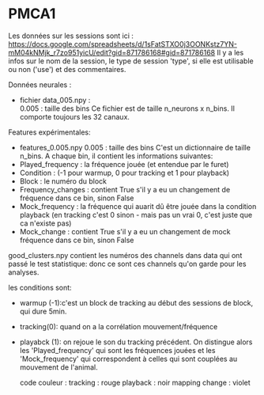 # PMCA1
Les données sur les sessions sont ici : https://docs.google.com/spreadsheets/d/1sFatSTXO0j3OONKstz7YN-mM04kNMjk_r7zo951yicU/edit?gid=871786168#gid=871786168
Il y a les infos sur le nom de la session, le type de session 'type', si elle est utilisable ou non ('use') et des commentaires. 


Données neurales : 
 - fichier data_005.npy :  
0.005 : taille des bins
Ce fichier est de taille n_neurons x n_bins. Il comporte toujours les 32 canaux.

Features expérimentales: 
 - features_0.005.npy
0.005 : taille des bins
C'est un dictionnaire de taille n_bins. A chaque bin, il contient les informations suivantes:
  - Played_frequency : la fréquence jouée (et entendue par le furet)
  - Condition : (-1 pour warmup, 0 pour tracking et 1 pour playback)
  - Block : le numéro du block
  - Frequency_changes : contient True s'il y a eu un changement de fréquence dans ce bin, sinon False
  - Mock_frequency : la fréquence qui auarit dû être jouée dans la condition playback (en tracking c'est 0 sinon - mais pas un vrai 0, c'est juste que ca n'existe pas)
  - Mock_change : contient True s'il y a eu un changement de mock fréquence dans ce bin, sinon False


good_clusters.npy contient les numéros des channels dans data qui ont passé le test statistique: donc ce sont ces channels qu'on garde pour les analyses. 

les conditions sont:
 - warmup (-1):c'est un block de tracking au début des sessions de block, qui dure 5min.
 - tracking(0): quand on a la corrélation mouvement/fréquence
 - playabck (1): on rejoue le son du tracking précédent. On distingue alors les 'Played_frequency' qui sont les fréquences jouées et les 'Mock_frequency' qui correspondent à celles qui sont couplées au mouvement de l'animal.

   code couleur :
   tracking : rouge
   playback : noir
   mapping change : violet

